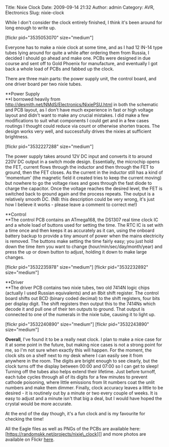 Title: Nixie Clock
Date: 2009-09-14 21:32
Author: admin
Category: AVR, Electronics
Slug: nixie-clock

While I don't consider the clock entirely finished, I think it's been
around for long enough to write up.

[flickr pid="3535053070" size="medium"]

Everyone has to make a nixie clock at some time, and as I had 12 IN-14
type tubes lying around for quite a while after ordering them from
Russia, I decided I should go ahead and make one. PCBs were designed in
due course and sent off to Gold Phoenix for manufacture, and eventually
I got back a whole load of PCBs and fabbed up the clock.

There are three main parts: the power supply unit, the control board,
and one driver board per two nixie tubes.

**Power Supply  
**I borrowed heavily from
http://desmith.net/NMdS/Electronics/NixiePSU.html in both the schematic
and PCB layout, as I don't have much experience in fast or high voltage
layout and didn't want to make any crucial mistakes. I did make a few
modifications to suit what components I could get and in a few cases
routings I thought could reduce via count or otherwise shorten traces.
The design works very well, and successfully drives the nixies at
sufficient brightness.

[flickr pid="3532227288" size="medium"]

The power supply takes around 12V DC input and converts it to around
220V DC output in a switch mode design. Essentially, the microchip opens
the FET, current flows through the inductor and then through the FET to
ground, then the FET closes. As the current in the inductor still has a
kind of 'momentum' (the magnetic field it created tries to keep the
current moving) but nowhere to go the voltage rises and goes through the
fast diode to charge the capacitor. Once the voltage reaches the desired
level, the FET is switched back to ground again and the process repeats.
The output is a relatively smooth DC. (NB: this description could be
very wrong, it's just how I believe it works - please leave a comment to
correct me!)

**Control  
**The control PCB contains an ATmega168, the DS1307 real time clock IC
and a whole load of buttons used for setting the time. The RTC IC is set
with a time once and then keeps it as accurately as it can, using the
onboard battery backup to provide a tiny amount of power when the mains
electricity is removed. The buttons make setting the time fairly easy;
you just hold down the time item you want to change
(hour/min/sec/day/month/year) and press the up or down button to adjust,
holding it down to make large changes.

[flickr pid="3532235978" size="medium"] [flickr pid="3532232892"
size="medium"]

**Driver  
**The driver PCB contains two nixie tubes, two old 7414N logic chips
(actually I used Russian equivalents) and an 8bit shift register. The
control board shifts out BCD (binary coded decimal) to the shift
registers, four bits per display digit. The shift registers then output
this to the 7414Ns which decode it and pull one of their ten outputs to
ground. That output is connected to one of the numerals in the nixie
tube, causing it to light up.

[flickr pid="3532240890" size="medium"] [flickr pid="3532243890"
size="medium"]

**Overall**, I've found it to be a really neat clock. I plan to make a
nice case for it at some point in the future, but making nice cases is
not a strong point for me, so I'm not sure when exactly this will
happen. For the moment, the clock sits on a shelf next to my desk where
I can easily see it from anywhere in the room. The digits are bright
enough to see clearly, but the clock turns off the display between 00:00
and 07:00 so I can get to sleep! Turning off the tubes also helps extend
their lifetime. Just before turnoff, each tube cycles through all of its
digits for a few minutes to prevent cathode poisoning, where little
emissions from lit numbers coat the unlit numbers and make them dimmer.
Finally, clock accuracy leaves a little to be desired - it is routinely
out by a minute or two every couple of weeks. It is easy to adjust and a
minute isn't that big a deal, but I would have hoped the crystal would
be more accurate.

At the end of the day though, it's a fun clock and is my favourite for
checking the time!

All the Eagle files as well as PNGs of the PCBs are available here:
[https://randomskk.net/projects/nixie\_clock][] and more photos are
available on Flickr [here][].

  [https://randomskk.net/projects/nixie\_clock]: https://randomskk.net/projects/nixie_clock
  [here]: http://www.flickr.com/photos/randomskk/sets/72157605942374005/
